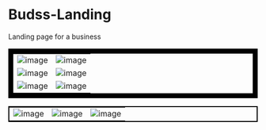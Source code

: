 # Budss-Landing

Landing page for a business

<table style="border: 10px solid black;">
  <tr>
    <td><img src="https://github.com/SilentCoast/Budss-Landing/assets/94042423/5ddf617a-ca6c-4d4b-bc08-dfd3762e4411" alt="image"></td>
    <td><img src="https://github.com/SilentCoast/Budss-Landing/assets/94042423/17032ce2-ae32-420a-8362-5cde61411890" alt="image"></td>
  </tr>
  <tr>
    <td><img src="https://github.com/SilentCoast/Budss-Landing/assets/94042423/dfa78462-eb17-4daf-afef-81b42c51a0af" alt="image"></td>
    <td><img src="https://github.com/SilentCoast/Budss-Landing/assets/94042423/41eb35d9-628e-4e17-81a1-02a6b73f34cd" alt="image"></td>
  </tr>
  <tr>
    <td><img src="https://github.com/SilentCoast/Budss-Landing/assets/94042423/5468ab5a-9cb6-4cdf-b1a1-6c3379ade4f9" alt="image"></td>
    <td><img src="https://github.com/SilentCoast/Budss-Landing/assets/94042423/168ed438-4aa9-4973-80f8-8caedbf9a7a2" alt="image"></td>
  </tr>
</table>

<table style="border: 2px solid black;">
  <tr>
    <td><img src="https://github.com/SilentCoast/Budss-Landing/assets/94042423/c750858c-f7da-46e0-a6e4-3f747acc5ec2" alt="image"></td>
    <td><img src="https://github.com/SilentCoast/Budss-Landing/assets/94042423/d074a5ff-ada8-4173-920a-5e05132d76dc" alt="image"></td>
    <td><img src="https://github.com/SilentCoast/Budss-Landing/assets/94042423/31b6b9ff-1ec0-4566-9d5f-a21a36a1788e" alt="image"></td>
  </tr>
</table>
